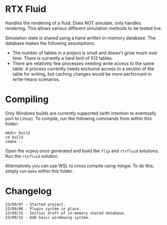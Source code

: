RTX Fluid
=========

Handles the rendering of a fluid. Does NOT simulate, only handles rendering. This allows various different simulation methods to be tested live.

Simulation state is shared using a hand written in-memory database. The database makes the following assumptions:

- The number of tables in a project is small and doesn't grow much over time. There is currently a hard limit of 512 tables.
- There are relatively few processes needing write access to the same table. A process currently needs exclusive access to a section of the table for writing,
  but caching changes would be more performant in write-heavy scenarios.


Compiling
=========

Only Windows builds are currently supported (with intention to eventually port to Linux). To compile, run the following commands
from within this folder:

    mkdir build
    cd build
    cmake ..

Open the vcproj once generated and build the `flip` and `rtxfluid` solutions. Run the `rtxfluid` solution.

Alternatively you can use WSL to cross compile using mingw. To do this, simply run `make` within this folder.


Changelog
=========

    23/09/07 - Started project.
    23/09/08 - Plugin system in place.
    23/09/15 - Initial draft of in-memory shared database.
    23/09/15 - Add basic windowing system.